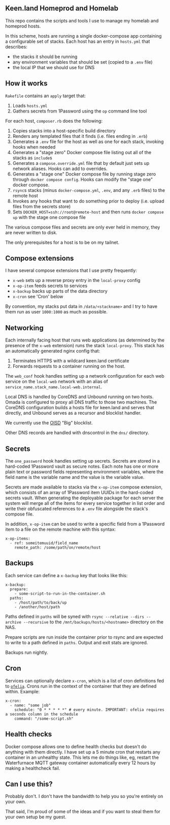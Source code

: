 Keen.land Homeprod and Homelab
------------------------------

This repo contains the scripts and tools I use to manage my homelab and homeprod hosts.

In this scheme, hosts are running a single docker-compose app containing a configurable set of stacks.
Each host has an entry in `hosts.yml` that describes:

- the stacks it should be running
- any environment variables that should be set (copied to a `.env` file)
- the local IP that we should use for DNS

## How it works

`Rakefile` contains an `apply` target that:

1. Loads `hosts.yml`
2. Gathers secrets from 1Password using the `op` command line tool

For each host, `composer.rb` does the following:

1. Copies stacks into a host-specific build directory
2. Renders any templated files that it finds (i.e. files ending in `.erb`)
3. Generates a `.env` file for the host as well as one for each stack, invoking hooks when needed
4. Generates a "stage zero" Docker compose file listing out all of the stacks as `include`s
5. Generates a `compose.override.yml` file that by default just sets up network aliases. Hooks can add to overrides.
5. Generates a "stage one" Docker compose file by running stage zero through `docker compose config`. Hooks can modify the "stage one" docker compose.
6. `rsync`s stacks (minus `docker-compose.yml`, `.env`, and any `.erb` files) to the remote host
7. Invokes any hooks that want to do something prior to deploy (i.e. upload files from the secrets store)
9. Sets `DOCKER_HOST=ssh://root@remote-host` and then runs `docker compose up` with the stage one compose file

The various compose files and secrets are only ever held in memory, they are never written to disk.

The only prerequisites for a host is to be on my tailnet.

## Compose extensions

I have several compose extensions that I use pretty frequently:

- `x-web` sets up a reverse proxy entry in the `local-proxy` config
- `x-op-item` feeds secrets to services
- `x-backup` backs up parts of the data directory
- `x-cron` see 'Cron' below

By convention, my stacks put data in `/data/<stackname>` and I try to have them run as user `1000:1000` as much as possible.

## Networking

Each internally facing host that runs web applications (as determined by the presence of the `x-web` extension) runs the stack `local-proxy`. This stack has an automatically generated nginx config that:

1. Terminates HTTPS with a wildcard keen.land certificate
2. Forwards requests to a container running on the host.

The `web_conf` hook handles setting up a network configuration for each web service on the `local-web` network with an alias of `service_name.stack_name.local-web.internal`. 

Local DNS is handled by CoreDNS and Unbound running on two hosts. Omada is configured to proxy all DNS traffic to those two machines. The CoreDNS configuration builds a hosts file for keen.land and serves that directly, and Unbound serves as a recursor and blocklist handler.

We currently use the [OISD](https://oisd.nl) "Big" blocklist.

Other DNS records are handled with dnscontrol in the `dns/` directory.

## Secrets

The `one_password` hook handles setting up secrets. Secrets are stored in a hard-coded 1Password vault as secure notes. Each note has one or more plain text or password fields representing environment variables, where the field name is the variable name and the value is the variable value.

Secrets are made available to stacks via the `x-op-item` compose extension, which consists of an array of 1Password item UUIDs in the hard-coded secrets vault. When generating the deployable package for each server the system will merge all of the items for every service together in list order and write their obfuscated references to a `.env` file alongside the stack's compose file.

In addition, `x-op-item` can be used to write a specific field from a 1Password item to a file on the remote machine with this syntax:

```
x-op-items:
  - ref: someitemuuid/field_name
    remote_path: /some/path/on/remote/host
```

## Backups

Each service can define a `x-backup` key that looks like this:

```
x-backup:
  prepare:
    - some-script-to-run-in-the-container.sh
  paths:
    - /host/path/to/back/up
    - /another/host/path
```

Paths defined in `paths` will be syned with `rsync --relative --dirs --archive --recursive` to the `/mnt/backups/hosts/<hostname>` directory on the NAS.

Prepare scripts are run inside the container prior to rsync and are expected to write to a path defined in `paths`. Output and exit stats are ignored.

Backups run nightly.

## Cron

Services can optionally declare `x-cron`, which is a list of cron definitions fed to [`ofelia`](https://github.com/mcuadros/ofelia). Crons run in the context of the container that they are defined within. Example:

```
x-cron:
  - name: "some job"
    schedule: "0 * * * * *" # every minute. IMPORTANT: ofelia requires a seconds column in the schedule
    command: "/some-script.sh"
```

## Health checks

Docker compose allows one to define health checks but doesn't do anything with them directly. I have set up a 5 minute cron that restarts any container in an unhealthy state. This lets me do things like, eg, restart the Waterfurnace MQTT gateway container automatically every 12 hours by making a healthcheck fail.

## Can I use this?

Probably don't. I don't have the bandwidth to help you so you're entirely on your own.

That said, I'm proud of some of the ideas and if you want to steal them for your own setup be my guest.

